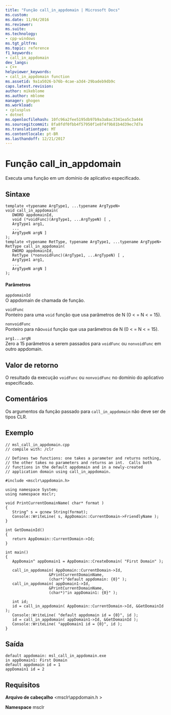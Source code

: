 ```yaml
---
title: "Função call_in_appdomain | Microsoft Docs"
ms.custom: 
ms.date: 11/04/2016
ms.reviewer: 
ms.suite: 
ms.technology:
- cpp-windows
ms.tgt_pltfrm: 
ms.topic: reference
f1_keywords:
- call_in_appdomain
dev_langs:
- C++
helpviewer_keywords:
- call_in_appdomain function
ms.assetid: 9a1a5026-b76b-4cae-a3d4-29badeb9db9c
caps.latest.revision: 
author: mikeblome
ms.author: mblome
manager: ghogen
ms.workload:
- cplusplus
- dotnet
ms.openlocfilehash: 10fc96a2fee5195db97b9a3a8ac3341ea5c3a444
ms.sourcegitcommit: 8fa8fdf0fbb4f57950f1e8f4f9b81b4d39ec7d7a
ms.translationtype: MT
ms.contentlocale: pt-BR
ms.lasthandoff: 12/21/2017
---
```

# <a name="callinappdomain-function"></a>Função call_in_appdomain
Executa uma função em um domínio de aplicativo especificado.  
  
## <a name="syntax"></a>Sintaxe  
  
```  
template <typename ArgType1, ...typename ArgTypeN>  
void call_in_appdomain(  
   DWORD appdomainId,  
   void (*voidFunc)(ArgType1, ...ArgTypeN) [ ,  
   ArgType1 arg1,  
   ...  
   ArgTypeN argN ]  
);  
template <typename RetType, typename ArgType1, ...typename ArgTypeN>  
RetType call_in_appdomain(  
   DWORD appdomainId,  
   RetType (*nonvoidFunc)(ArgType1, ...ArgTypeN) [ ,  
   ArgType1 arg1,  
   ...  
   ArgTypeN argN ]  
);  
```  
  
#### <a name="parameters"></a>Parâmetros  
 `appdomainId`  
 O appdomain de chamada de função.  
  
 `voidFunc`  
 Ponteiro para uma `void` função que usa parâmetros de N (0 < = N < = 15).  
  
 `nonvoidFunc`  
 Ponteiro para não`void` função que usa parâmetros de N (0 < = N < = 15).  
  
 `arg1...argN`  
 Zero a 15 parâmetros a serem passados para `voidFunc` ou `nonvoidFunc` em outro appdomain.  
  
## <a name="return-value"></a>Valor de retorno  
 O resultado da execução `voidFunc` ou `nonvoidFunc` no domínio do aplicativo especificado.  
  
## <a name="remarks"></a>Comentários  
 Os argumentos da função passado para `call_in_appdomain` não deve ser de tipos CLR.  
  
## <a name="example"></a>Exemplo  
  
```  
// msl_call_in_appdomain.cpp  
// compile with: /clr  
  
// Defines two functions: one takes a parameter and returns nothing,  
// the other takes no parameters and returns an int.  Calls both  
// functions in the default appdomain and in a newly-created  
// application domain using call_in_appdomain.  
  
#include <msclr\appdomain.h>  
  
using namespace System;  
using namespace msclr;  
  
void PrintCurrentDomainName( char* format )  
{  
   String^ s = gcnew String(format);  
   Console::WriteLine( s, AppDomain::CurrentDomain->FriendlyName );  
}  
  
int GetDomainId()  
{  
   return AppDomain::CurrentDomain->Id;  
}  
  
int main()  
{  
   AppDomain^ appDomain1 = AppDomain::CreateDomain( "First Domain" );  
  
   call_in_appdomain( AppDomain::CurrentDomain->Id,  
                   &PrintCurrentDomainName,  
                   (char*)"default appdomain: {0}" );  
   call_in_appdomain( appDomain1->Id,  
                   &PrintCurrentDomainName,  
                   (char*)"in appDomain1: {0}" );  
  
   int id;  
   id = call_in_appdomain( AppDomain::CurrentDomain->Id, &GetDomainId );  
   Console::WriteLine( "default appdomain id = {0}", id );  
   id = call_in_appdomain( appDomain1->Id, &GetDomainId );  
   Console::WriteLine( "appDomain1 id = {0}", id );  
}  
```  
  
## <a name="output"></a>Saída  
  
```  
default appdomain: msl_call_in_appdomain.exe  
in appDomain1: First Domain  
default appdomain id = 1  
appDomain1 id = 2  
```  
  
## <a name="requirements"></a>Requisitos  
 **Arquivo de cabeçalho** \<msclr\appdomain.h >  
  
 **Namespace** msclr
